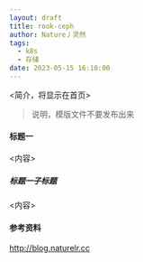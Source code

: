 ```yaml
---
layout: draft
title: rook-ceph
author: Nature丿灵然
tags:
  - k8s
  - 存储
date: 2023-05-15 16:10:00
---
```

<简介，将显示在首页>

<!--more-->

> 说明，模版文件不要发布出来

#### 标题一

<内容>

##### 标题一子标题

<内容>

#### 参考资料

<http://blog.naturelr.cc>

